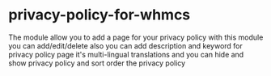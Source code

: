 # privacy-policy-for-whmcs
The module allow you to add a page for your privacy policy with this module you can add/edit/delete also you can add description and keyword for privacy policy page it's multi-lingual translations and you can hide and show privacy policy and sort order the privacy policy
